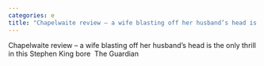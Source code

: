 ```yaml
---
categories: e
title: "Chapelwaite review – a wife blasting off her husband’s head is the only thrill in this Stephen King bore  The Guardian"
---
```

Chapelwaite review – a wife blasting off her husband’s head is the only thrill in this Stephen King bore&nbsp;&nbsp;The Guardian